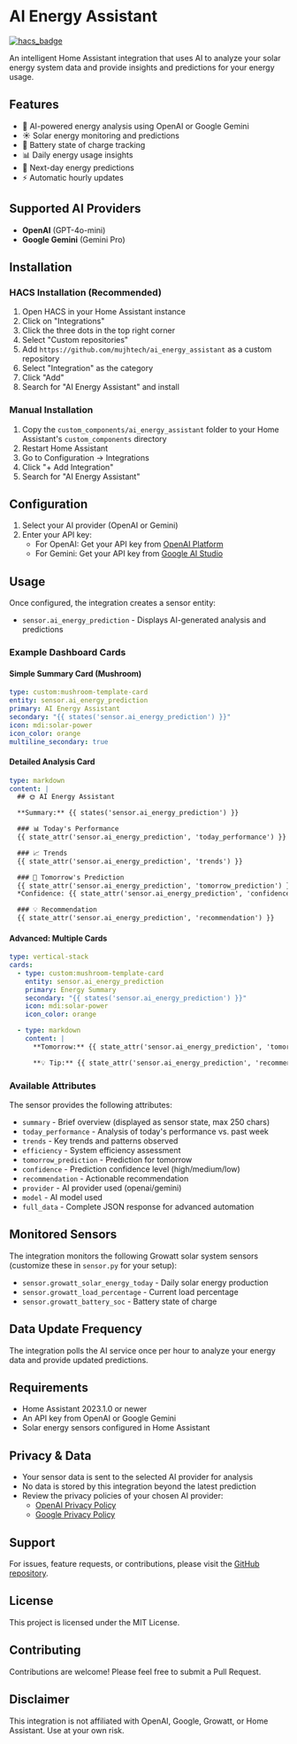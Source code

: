 # AI Energy Assistant

[![hacs_badge](https://img.shields.io/badge/HACS-Custom-orange.svg)](https://github.com/custom-components/hacs)

An intelligent Home Assistant integration that uses AI to analyze your solar energy system data and provide insights and predictions for your energy usage.

## Features

- 🤖 AI-powered energy analysis using OpenAI or Google Gemini
- ☀️ Solar energy monitoring and predictions
- 🔋 Battery state of charge tracking
- 📊 Daily energy usage insights
- 🔮 Next-day energy predictions
- ⚡ Automatic hourly updates

## Supported AI Providers

- **OpenAI** (GPT-4o-mini)
- **Google Gemini** (Gemini Pro)

## Installation

### HACS Installation (Recommended)

1. Open HACS in your Home Assistant instance
2. Click on "Integrations"
3. Click the three dots in the top right corner
4. Select "Custom repositories"
5. Add `https://github.com/mujhtech/ai_energy_assistant` as a custom repository
6. Select "Integration" as the category
7. Click "Add"
8. Search for "AI Energy Assistant" and install

### Manual Installation

1. Copy the `custom_components/ai_energy_assistant` folder to your Home Assistant's `custom_components` directory
2. Restart Home Assistant
3. Go to Configuration → Integrations
4. Click "+ Add Integration"
5. Search for "AI Energy Assistant"

## Configuration

1. Select your AI provider (OpenAI or Gemini)
2. Enter your API key:
   - For OpenAI: Get your API key from [OpenAI Platform](https://platform.openai.com/api-keys)
   - For Gemini: Get your API key from [Google AI Studio](https://makersuite.google.com/app/apikey)

## Usage

Once configured, the integration creates a sensor entity:

- `sensor.ai_energy_prediction` - Displays AI-generated analysis and predictions

### Example Dashboard Cards

#### Simple Summary Card (Mushroom)

```yaml
type: custom:mushroom-template-card
entity: sensor.ai_energy_prediction
primary: AI Energy Assistant
secondary: "{{ states('sensor.ai_energy_prediction') }}"
icon: mdi:solar-power
icon_color: orange
multiline_secondary: true
```

#### Detailed Analysis Card

```yaml
type: markdown
content: |
  ## 🌞 AI Energy Assistant

  **Summary:** {{ states('sensor.ai_energy_prediction') }}

  ### 📊 Today's Performance
  {{ state_attr('sensor.ai_energy_prediction', 'today_performance') }}

  ### 📈 Trends
  {{ state_attr('sensor.ai_energy_prediction', 'trends') }}

  ### 🔮 Tomorrow's Prediction
  {{ state_attr('sensor.ai_energy_prediction', 'tomorrow_prediction') }}
  *Confidence: {{ state_attr('sensor.ai_energy_prediction', 'confidence') }}*

  ### 💡 Recommendation
  {{ state_attr('sensor.ai_energy_prediction', 'recommendation') }}
```

#### Advanced: Multiple Cards

```yaml
type: vertical-stack
cards:
  - type: custom:mushroom-template-card
    entity: sensor.ai_energy_prediction
    primary: Energy Summary
    secondary: "{{ states('sensor.ai_energy_prediction') }}"
    icon: mdi:solar-power
    icon_color: orange

  - type: markdown
    content: |
      **Tomorrow:** {{ state_attr('sensor.ai_energy_prediction', 'tomorrow_prediction') }}

      **💡 Tip:** {{ state_attr('sensor.ai_energy_prediction', 'recommendation') }}
```

### Available Attributes

The sensor provides the following attributes:

- `summary` - Brief overview (displayed as sensor state, max 250 chars)
- `today_performance` - Analysis of today's performance vs. past week
- `trends` - Key trends and patterns observed
- `efficiency` - System efficiency assessment
- `tomorrow_prediction` - Prediction for tomorrow
- `confidence` - Prediction confidence level (high/medium/low)
- `recommendation` - Actionable recommendation
- `provider` - AI provider used (openai/gemini)
- `model` - AI model used
- `full_data` - Complete JSON response for advanced automation

## Monitored Sensors

The integration monitors the following Growatt solar system sensors (customize these in `sensor.py` for your setup):

- `sensor.growatt_solar_energy_today` - Daily solar energy production
- `sensor.growatt_load_percentage` - Current load percentage
- `sensor.growatt_battery_soc` - Battery state of charge

## Data Update Frequency

The integration polls the AI service once per hour to analyze your energy data and provide updated predictions.

## Requirements

- Home Assistant 2023.1.0 or newer
- An API key from OpenAI or Google Gemini
- Solar energy sensors configured in Home Assistant

## Privacy & Data

- Your sensor data is sent to the selected AI provider for analysis
- No data is stored by this integration beyond the latest prediction
- Review the privacy policies of your chosen AI provider:
  - [OpenAI Privacy Policy](https://openai.com/privacy)
  - [Google Privacy Policy](https://policies.google.com/privacy)

## Support

For issues, feature requests, or contributions, please visit the [GitHub repository](https://github.com/mujhtech/ai_energy_assistant).

## License

This project is licensed under the MIT License.

## Contributing

Contributions are welcome! Please feel free to submit a Pull Request.

## Disclaimer

This integration is not affiliated with OpenAI, Google, Growatt, or Home Assistant. Use at your own risk.
